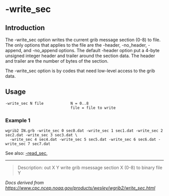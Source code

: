 # -write_sec

## Introduction

The -write_sec option writes the current grib message section (0-8)
to file. The only options that applies to the file are the -header,
-no_header, -append, and
-no_append options.
The default -header option put a 4-byte unsigned integer header and trailer around the section data.
The header and trailer are the number of bytes of the section.

The -write_sec option is by codes that need low-level access to the grib data.

## Usage

```
-write_sec N file            N = 0..8
                             file = file to write
```

### Example 1

```
wgrib2 IN.grb -write_sec 0 sec0.dat -write_sec 1 sec1.dat -write_sec 2 sec2.dat -write_sec 3 sec3.dat \
  -write_sec 4 sec4.dat -write_sec 5 sec5.dat -write_sec 6 sec6.dat -write_sec 7 sec7.dat
```

See also:
[-read_sec](./read_sec.md),

---

> Description: out X Y write grib msessage section X (0-8) to binary file Y

_Docs derived from <https://www.cpc.ncep.noaa.gov/products/wesley/wgrib2/write_sec.html>_
